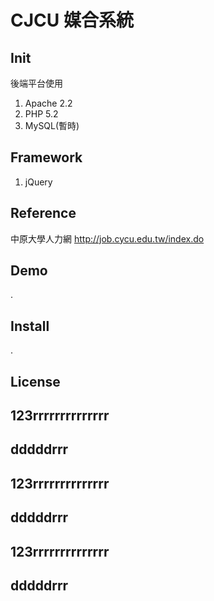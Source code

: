 # CJCU 媒合系統 

## Init

 後端平台使用
 1. Apache 2.2
 2. PHP 5.2
 3. MySQL(暫時)
 
 
## Framework

 1. jQuery
 
## Reference

 中原大學人力網
 http://job.cycu.edu.tw/index.do

## Demo

 .

## Install

 .

## License

## 123rrrrrrrrrrrrrr
## dddddrrr
## 123rrrrrrrrrrrrrr
## dddddrrr
## 123rrrrrrrrrrrrrr
## dddddrrr
